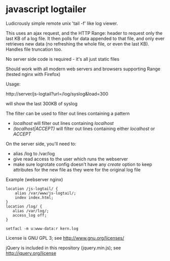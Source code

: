 # javascript logtailer

Ludicrously simple remote unix 'tail -f' like log viewer.

This uses an ajax request, and the HTTP Range: header to request only the last
KB of a log file. It then polls for data appended to that file, and only
ever retrieves new data (no refreshing the whole file, or even the last KB).
Handles file truncation too.

No server side code is required - it's all just static files

Should work with all modern web servers and browsers supporting Range (tested nginx with Firefox) 

Usage:

http://server/js-logtail?url=/log/syslog&load=300

will show the last 300KB of syslog

The filter can be used to filter out lines containing a pattern
 * *localhost* will filter out lines containing *localhost*
 * *(localhost|ACCEPT)* will filter out lines containing either *localhost* or *ACCEPT*

On the server side, you'll need to:
 * alias /log to /var/log
 * give read access to the user which runs the webserver
 * make sure logrotate config doesn't have any *create* option to keep attributes 
   for the new file as they were for the original log file

Example (webserver nginx)

    location /js-logtail/ {
        alias /var/www/js-logtail/;
        index index.html;
    }
    location /log/ {
       alias /var/log/;
       access_log off;
    }

    setfacl -m u:www-data:r kern.log


License is GNU GPL 3; see http://www.gnu.org/licenses/

jQuery is included in this repository (jquery.min.js);
see http://jquery.org/license
